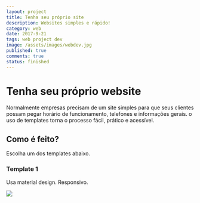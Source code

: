 ```yaml
---
layout: project
title: Tenha seu próprio site
description: Websites simples e rápido!
category: web
date: 2017-9-21
tags: web project dev
image: /assets/images/webdev.jpg
published: true
comments: true
status: finished
---
```


# Tenha seu próprio website

Normalmente empresas precisam de um site simples para que seus clientes possam pegar horário de funcionamento, telefones e informações gerais.
o uso de templates torna o processo fácil, prático e acessível.

## Como é feito?

Escolha um dos templates abaixo.

### Template 1

Usa material design. Responsivo.

<span class="image fir">
<a href="ybtech.surge.sh">
  <img src="../../assets/images/template1.jpg" />
</a>
</span>
